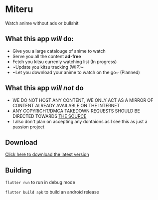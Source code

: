 # Miteru

Watch anime without ads or bullshit

## What this app *will* do:
- Give you a large catalouge of anime to watch
- Serve you all the content **ad-free**
- Fetch you kitsu currenly watching list (In progress)
- ~Update you kitsu tracking (WIP)~
- ~Let you download your anime to watch on the go~ (Planned)
## What this app *will not* do
- WE DO NOT HOST ANY CONTENT, WE ONLY ACT AS A MIRROR OF CONTENT ALREADY AVAILABLE ON THE INTERNET
- ANY COPYRIGHT/DMCA TAKEDOWN REQUESTS SHOULD BE DIRECTED TOWARDS [THE SOURCE](https://allanime.to)
- I also don't plan on accepting any dontaions as I see this as just a passion project

## Download
[Click here to download the latest version](https://nightly.link/creeperkafasi/miteru/workflows/main/master/miteru.apk.zip)

## Building
`flutter run` to run in debug mode

`flutter build apk` to build an android release

